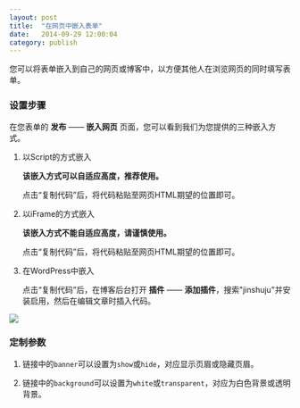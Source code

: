```yaml
---
layout: post
title:  "在网页中嵌入表单"
date:   2014-09-29 12:00:04
category: publish
---
```


您可以将表单嵌入到自己的网页或博客中，以方便其他人在浏览网页的同时填写表单。

### 设置步骤

在您表单的 **发布** —— **嵌入网页** 页面，您可以看到我们为您提供的三种嵌入方式。

1. 以Script的方式嵌入

	**该嵌入方式可以自适应高度，推荐使用。**

	点击“复制代码”后，将代码粘贴至网页HTML期望的位置即可。  

2. 以iFrame的方式嵌入

	**该嵌入方式不能自适应高度，请谨慎使用。**

	点击“复制代码”后，将代码粘贴至网页HTML期望的位置即可。  

3. 在WordPress中嵌入

	点击“复制代码”后，在博客后台打开 **插件** —— **添加插件**，搜索"jinshuju"并安装启用，然后在编辑文章时插入代码。  	

![](http://jinshuju-help-pics.b0.upaiyun.com/images/embedded-index.png)

### 定制参数

1. 链接中的`banner`可以设置为`show`或`hide`，对应显示页眉或隐藏页眉。	

2. 链接中的`background`可以设置为`white`或`transparent`，对应为白色背景或透明背景。
